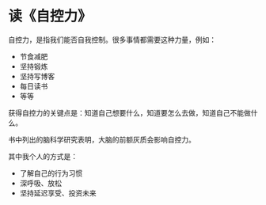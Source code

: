 # 读《自控力》

自控力，是指我们能否自我控制。很多事情都需要这种力量，例如：

- 节食减肥
- 坚持锻炼
- 坚持写博客
- 每日读书
- 等等

获得自控力的关键点是：知道自己想要什么，知道要怎么去做，知道自己不能做什么。

书中列出的脑科学研究表明，大脑的前额灰质会影响自控力。

其中我个人的方式是：

- 了解自己的行为习惯
- 深呼吸、放松
- 坚持延迟享受、投资未来
